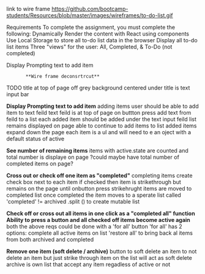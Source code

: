 link to wire frame https://github.com/bootcamp-students/Resources/blob/master/images/wireframes/to-do-list.gif

Requirements
To complete the assignment, you must complete the following:
Dynamically Render the content with React using components
Use Local Storage to store all to-do list data in the browser
Display all to-do list items
Three "views" for the user: All, Completed, & To-Do (not 
completed)

Display Prompting text to add item



 




           **Wire frame deconsrtrcut**


TODO title at top of page
off grey background
 centered under title is text input bar 

**Display Prompting text to add item**
    adding items
        user should be able to add item to text feild 
            text feild is at top of page
        on buttton press add text from feild to a list
            each added item should be added under the text input feild
        list remains displayed on page
        able to continue to add items to list
            added items expand down the page
            each item is a ul and will need to e an oject with a default status of active 
        
**See number of remaining items**
    items with active.state are counted and total number is displaye on page
    ?could maybe have total number of completed items on page?

**Cross out or check off one item as "completed"**
    completing items 
        create check box next to each item
            if checked then item is strikethrough 
            but remains on the page
                until onbutton press strikehrught items are moved to completed list
                once completed the item moves to a sperate list called 'completed' != archived
        .split () to create mutable list

**Check off or cross out all items in one click as a "completed all" function**
**Ability to press a button and all checked off items become active again**
    both the above reqs could be done with a 'for all' button 
        'for all' has 2 options: complete all active items on list
        'restore all' to bring back al items from both archived and completed

**Remove one item (soft delete / archive)**
    button to soft delete an item to not delete an item but just 
    strike through item on the list will act as soft delete
    archive is own list that accept any item regadless of active or not

        

